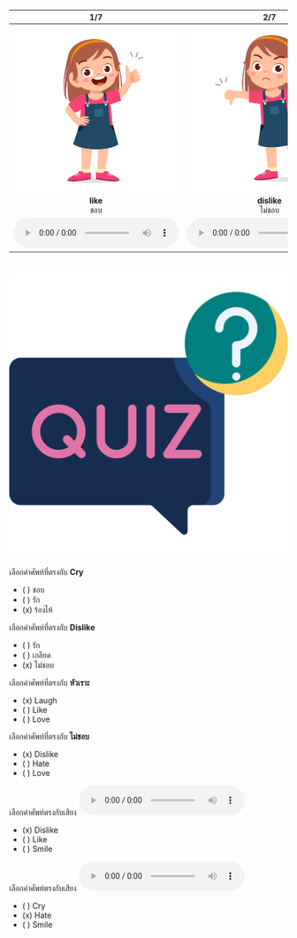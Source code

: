 <div class="carrousel">


|1/7|2/7|3/7|4/7|5/7|6/7|7/7|
| :----: | :----: | :----: | :----: | :----: | :----: | :----: |
|![](/media/img/emotion&#x20;and&#x20;feeling__like.svg)|![](/media/img/emotion&#x20;and&#x20;feeling__dislike.svg)|![](/media/img/emotion&#x20;and&#x20;feeling__hate.svg)|![](/media/img/emotion&#x20;and&#x20;feeling__love.svg)|![](/media/img/emotion&#x20;and&#x20;feeling__smile.svg)|![](/media/img/emotion&#x20;and&#x20;feeling__laugh.svg)|![](/media/img/emotion&#x20;and&#x20;feeling__cry.svg)|
|**like**<br>ชอบ|**dislike**<br>ไม่ชอบ|**hate**<br>เกลียด|**love**<br>รัก|**smile**<br>ยิ้ม|**laugh**<br>หัวเราะ|**cry**<br>ร้องไห้|
|![](/media/audio/like.mp3)|![](/media/audio/dislike.mp3)|![](/media/audio/hate.mp3)|![](/media/audio/love.mp3)|![](/media/audio/smile.mp3)|![](/media/audio/laugh.mp3)|![](/media/audio/cry.mp3)|

</div>



# ![icon](/media/icons/quiz.svg) 


 เลือกคำศัพท์ที่ตรงกับ **Cry**
 - ( ) ชอบ
 - ( ) รัก
 - (x) ร้องไห้

 เลือกคำศัพท์ที่ตรงกับ **Dislike**
 - ( ) รัก
 - ( ) เกลียด
 - (x) ไม่ชอบ

 เลือกคำศัพท์ที่ตรงกับ **หัวเราะ**
 - (x) Laugh
 - ( ) Like
 - ( ) Love

 เลือกคำศัพท์ที่ตรงกับ **ไม่ชอบ**
 - (x) Dislike
 - ( ) Hate
 - ( ) Love

เลือกคำศัพท์ตรงกับเสียง ![](/media/audio/dislike.mp3) 
 - (x) Dislike
 - ( ) Like
 - ( ) Smile


เลือกคำศัพท์ตรงกับเสียง ![](/media/audio/hate.mp3) 
 - ( ) Cry
 - (x) Hate
 - ( ) Smile

